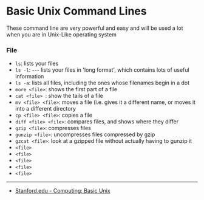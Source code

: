 # Basic Unix Command Lines

These command line are very powerful and easy and will be used a lot when you are in Unix-Like operating system

### File
* `ls`: lists your files 
* `ls -l`:  --- lists your files in 'long format', which contains lots of useful information
* `ls -a`: lists all files, including the ones whose filenames begin in a dot
* `more <file>`: shows the first part of a file
* `cat <file> `: show the tails of a file
* `mv <file> <file>`: moves a file (i.e. gives it a different name, or moves it into a different directory
* `cp <file> <file>`: copies a file
* `diff <file> <file>`: compares files, and shows where they differ
* `gzip <file>`: compresses files
* `gunzip <file>`: uncompresses files compressed by gzip
* `gzcat <file>`: look at a gzipped file without actually having to gunzip it 
* `<file>`
* `<file>`
* `<file>`
* `<file>`
* `<file>`

---
* [Stanford.edu - Computing: Basic Unix](http://mally.stanford.edu/~sr/computing/basic-unix.html) 